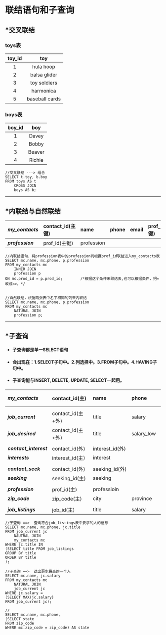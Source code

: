 # 联结语句和子查询

## \*交叉联结

### **toys表**

| toy\_id | toy |
| :---: | :---: |
| 1 | hula hoop |
| 2 | balsa glider |
| 3 | toy soldiers |
| 4 | harmonica |
| 5 | baseball cards |

### boys表

| boy\_id | boy |
| :---: | :---: |
| 1 | Davey |
| 2 | Bobby |
| 3 | Beaver |
| 4 | Richie |

```
//交叉联结 ---> 组合
SELECT t.toy, b.boy
FROM toys AS t
    CROSS JOIN
    boys AS b;
```

---

## \*内联结与自然联结

| _**my\_contacts**_ | contact\_id\(主键\) | name | phone | email | prof\_id\(外键\) |
| :--- | :--- | :--- | :--- | :--- | :--- |
| _**profession**_ | prof\_id\(主键\) | profession |  |  |  |

```
//内联结语句，将profession表中的profession列根据prof_id联结进入my_contacts表
SELECT mc.name, mc.phone, p.profession
FROM my_contacts mc
    INNER JOIN
    profession p
ON mc.prod_id = p.prod_id;        /*根据这个条件来联结表,也可以根据条件，把=改成<>。*/


//自然联结，根据两张表中名字相同的列来内联结
SELECT mc.name, mc.phone, p.profession
FROM my_contacts mc
    NATURAL JOIN
    profession p;
```

---

## \*子查询

* #### 子查询都是单一SELECT语句
* #### 会出现在：1.SELECT子句中。2.列选择中。3.FROM子句中。4.HAVING子句中。
* #### 子查询能与INSERT, DELETE, UPDATE, SELECT一起用。

| _**my\_contacts**_ | contact\_id\(主\) | name | phone | prod\_id\(外键\) | zip\_code\(外\) |  |
| :--- | :--- | :--- | :--- | :--- | :---: | :---: |
|  |  |  |  |  |  |  |
| _**job\_current**_ | contact\_id\(主+外\) | title | salary | start\_date |  |  |
| _**job\_desired**_ | contact\_id\(主+外\) | title | salary\_low | salary\_high | available | years\_exp |
|  |  |  |  |  |  |  |
| _**contact\_interest**_ | contact\_id\(外\) | interest\_id\(外\) |  |  |  |  |
| _**interests**_ | interest\_id\(主） | interest |  |  |  |  |
|  |  |  |  |  |  |  |
| _**contact\_seek**_ | contact\_id\(外\) | seeking\_id\(外\) |  |  |  |  |
| _**seeking**_ | seeking\_id\(主\) | seeking |  |  |  |  |
|  |  |  |  |  |  |  |
| _**profession**_ | prof\_id\(主\) | professioin |  |  |  |  |
| _**zip\_code**_ | zip\_code\(主\) | city | province |  |  |  |
|  |  |  |  |  |  |  |
| _**job\_listings**_ | job\_id\(主\) | title | salary | zip | description |  |

```
//子查询 ==>  查询符合job_listings表中要求的人的信息
SELECT mc.name, mc.phone, jc.title
FROM job_current jc
    NAUTRAL JOIN 
    my_contacts mc
WHERE jc.title IN 
(SELECT title FROM job_listings
GROUP BY title
ORDER BY title
);

//子查询 ==>  选出薪水最高的一个人
SELECT mc.name, jc.salary
FROM my_contacts mc 
    NATURAL JOIN
    job_current jc
WHERE jc.salary = 
(SELECT MAX(jc.salary)
FROM job_current jc);

//
SELECT mc.name, mc.phone, 
(SELECT state 
FROM zip_code
WHERE mc.zip_code = zip_code) AS state

```



